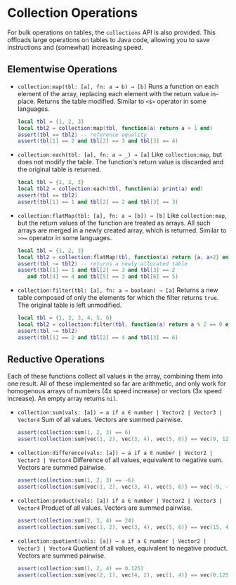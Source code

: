 # Collection Operations

For bulk operations on tables, the `collections` API is also provided. This offloads large operations on tables to Java code, allowing you to save instructions and (somewhat) increasing speed.

## Elementwise Operations

* `collection:map(tbl: [a], fn: a → b) → [b]`
  Runs a function on each element of the array, replacing each element with the return value in-place. Returns the table modified. Similar to `<$>` operator in some languages.
  ```lua
  local tbl = {1, 2, 3}
  local tbl2 = collection:map(tbl, function(a) return a + 1 end)
  assert(tbl == tbl2) -- reference equality
  assert(tbl[1] == 2 and tbl[2] == 3 and tbl[3] == 4)
  ```
* `collection:each(tbl: [a], fn: a → _) → [a]`
  Like `collection:map`, but does not modify the table. The function's return value is discarded and the original table is returned.
  ```lua
  local tbl = {1, 2, 3}
  local tbl2 = collection:each(tbl, function(a) print(a) end)
  assert(tbl == tbl2)
  assert(tbl[1] == 1 and tbl[2] == 2 and tbl[3] == 3)
  ```
* `collection:flatMap(tbl: [a], fn: a → [b]) → [b]`
  Like `collection:map`, but the return values of the function are treated as arrays. All such arrays are merged in a newly created array, which is returned. Similar to `>>=` operator in some languages.
  ```lua
  local tbl = {1, 2, 3}
  local tbl2 = collection:flatMap(tbl, function(a) return {a, a+2} end)
  assert(tbl ~= tbl2) -- returns a newly allocated table
  assert(tbl[1] == 1 and tbl[2] == 3 and tbl[3] == 2
     and tbl[4] == 4 and tbl[5] == 3 and tbl[6] == 5)
  ```
* `collection:filter(tbl: [a], fn: a → boolean) → [a]`
  Returns a new table composed of only the elements for which the filter returns `true`. The original table is left unmodified.
  ```lua
  local tbl = {1, 2, 3, 4, 5, 6}
  local tbl2 = collection:filter(tbl, function(a) return a % 2 == 0 end)
  assert(tbl ~= tbl2)
  assert(tbl[1] == 2 and tbl[2] == 4 and tbl[3] == 6)
  ```

## Reductive Operations

Each of these functions collect all values in the array, combining them into one result. All of these implemented so far are arithmetic, and only work for homogenous arrays of numbers (4x speed increase) or vectors (3x speed increase). An empty array returns `nil`.

* `collection:sum(vals: [a]) → a if a ∈ number | Vector2 | Vector3 | Vector4`
  Sum of all values. Vectors are summed pairwise.
  ```lua
  assert(collection:sum(1, 2, 3) == 6)
  assert(collection:sum{vec(1, 2), vec(3, 4), vec(5, 6)} == vec(9, 12))
  ```
* `collection:difference(vals: [a]) → a if a ∈ number | Vector2 | Vector3 | Vector4`
  Difference of all values, equivalent to negative sum. Vectors are summed pairwise.
  ```lua
  assert(collection:sum(1, 2, 3) == -6)
  assert(collection:sum{vec(1, 2), vec(3, 4), vec(5, 6)} == vec(-9, -12))
  ```
* `collection:product(vals: [a]) if a ∈ number | Vector2 | Vector3 | Vector4`
  Product of all values. Vectors are summed pairwise.
  ```lua
  assert(collection:sum(2, 3, 4) == 24)
  assert(collection:sum{vec(1, 2), vec(3, 4), vec(5, 6)} == vec(15, 48))
  ```
* `collection:quotient(vals: [a]) → a if a ∈ number | Vector2 | Vector3 | Vector4`
  Quotient of all values, equivalent to negative product. Vectors are summed pairwise.
  ```lua
  assert(collection:sum(1, 2, 4) == 0.125)
  assert(collection:sum{vec(2, 1), vec(4, 2), vec(1, 4)} == vec(0.125, 0.125))
  ```
